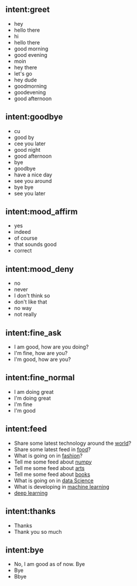 ## intent:greet
- hey
- hello there
- hi
- hello there
- good morning
- good evening
- moin
- hey there
- let's go
- hey dude
- goodmorning
- goodevening
- good afternoon

## intent:goodbye
- cu
- good by
- cee you later
- good night
- good afternoon
- bye
- goodbye
- have a nice day
- see you around
- bye bye
- see you later

## intent:mood_affirm
- yes
- indeed
- of course
- that sounds good
- correct

## intent:mood_deny
- no
- never
- I don't think so
- don't like that
- no way
- not really


## intent:fine_ask
- I am good, how are you doing?
- I'm fine, how are you?
- I'm good, how are you?

## intent:fine_normal
- I am doing great
- I'm doing great
- I'm fine
- I'm good

## intent:feed
- Share some latest technology around the [world](category)?
- Share some latest feed in [food](category)?
- What is going on in [fashion](category)?
- Tell me some feed about [numpy](category)
- Tell me some feed about [arts](category)
- Tell me some feed about [books](category)
- What is going on in [data Science](category)
- What is developing in [machine learning](category)
- [deep learning](category)

## intent:thanks
- Thanks
- Thank you so much

## intent:bye
- No, I am good as of now. Bye
- Bye
- Bbye